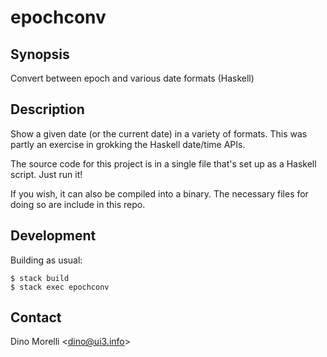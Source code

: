 # epochconv


## Synopsis

Convert between epoch and various date formats (Haskell)


## Description

Show a given date (or the current date) in a variety of formats. This
was partly an exercise in grokking the Haskell date/time APIs.

The source code for this project is in a single file that's set up as a Haskell
script. Just run it!

If you wish, it can also be compiled into a binary. The necessary files for
doing so are include in this repo.


## Development

Building as usual:

    $ stack build
    $ stack exec epochconv


## Contact

Dino Morelli <[dino@ui3.info](mailto:dino@ui3.info)>
